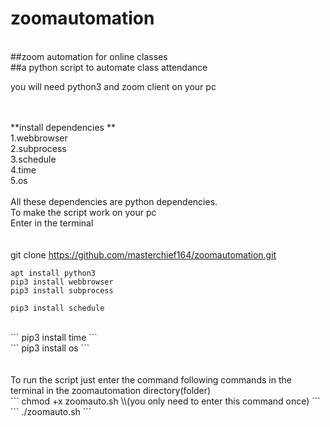# zoomautomation
<br>
##zoom automation for online classes
<br>
##a python script to automate class attendance
<br>

you will need python3 and zoom client on your pc
<br>
<br>
<br>


**install dependencies **
<br>
1.webbrowser
<br>
2.subprocess
<br>
3.schedule
<br>
4.time
<br>
5.os
<br>
<br>
All these dependencies are python dependencies.
<br>
To make the script work on your pc
<br>
Enter in the terminal 
<br>
<br>
<br>
git clone https://github.com/masterchief164/zoomautomation.git
<br>

`apt install python3`
<br>
`pip3 install webbrowser`
<br>
`pip3 install subprocess`
<br>
```
pip3 install schedule
```
<br>
```
pip3 install time
```
<br>
```
pip3 install os
```
<br>
<br>
<br>
To run the script just enter the command following commands in the terminal in the zoomautomation directory(folder)
<br>
```
chmod +x zoomauto.sh  \\(you only need to enter this command once)
```
<br>
```
./zoomauto.sh
```
